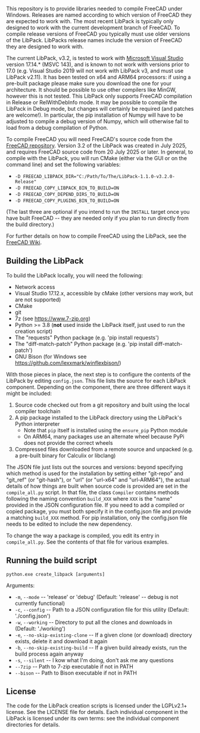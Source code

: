 This repository is to provide libraries needed to compile FreeCAD under Windows. Releases are named according to which version of FreeCAD they are expected to work with. The most recent LibPack is typically only designed to work with the current development branch of FreeCAD. To compile release versions of FreeCAD you typically must use older versions of the LibPack. LibPacks release names include the version of FreeCAD they are designed to work with.

The current LibPack, v3.2, is tested to work with [Microsoft Visual Studio](https://en.wikipedia.org/wiki/Microsoft_Visual_C%2B%2B) version 17.14.* (MSVC 143), and is known to not work with versions prior to 17.0 (e.g. Visual Studio 2019 will not work with LibPack v3, and must use LibPack v2.11). It has been tested on x64 and ARM64 processors: if using a pre-built package please make sure you download the one for your architecture. It should be possible to use other compilers like MinGW, however this is not tested. This LibPack only supports FreeCAD compilation in Release or RelWithDebInfo mode. It may be possible to compile the LibPack in Debug mode, but changes will certainly be required (and patches are welcome!). In particular, the pip installation of Numpy will have to be adjusted to compile a debug version of Numpy, which will otherwise fail to load from a debug compilation of Python.

To compile FreeCAD you will need FreeCAD's source code from the [FreeCAD repository](https://github.com/FreeCAD/FreeCAD).
Version 3.2 of the LibPack was created in July 2025, and requires FreeCAD source code from 20 July 2025 or later. In
general, to compile with the LibPack, you will run CMake (either via the GUI or on the command line) and set the following
variables:
 * `-D FREECAD_LIBPACK_DIR="C:/Path/To/The/LibPack-1.1.0-v3.2.0-Release"`
 * `-D FREECAD_COPY_LIBPACK_BIN_TO_BUILD=ON`
 * `-D FREECAD_COPY_DEPEND_DIRS_TO_BUILD=ON`
 * `-D FREECAD_COPY_PLUGINS_BIN_TO_BUILD=ON`

(The last three are optional if you intend to run the `INSTALL` target once you have built FreeCAD -- they are needed only
if you plan to run directly from the build directory.)

For further details on how to compile FreeCAD using the LibPack, see the [FreeCAD Wiki](https://wiki.freecad.org/Compile_on_Windows).

## Building the LibPack ##

To build the LibPack locally, you will need the following:
 * Network access
 * Visual Studio 17.12.x, accessible by cMake (other versions may work, but are not supported)
 * CMake
 * git
 * 7z (see https://www.7-zip.org)
 * Python >= 3.8 (**not** used inside the LibPack itself, just used to run the creation script)
 * The "requests" Python package (e.g. 'pip install requests')
 * The "diff-match-patch" Python package (e.g. 'pip install diff-match-patch')
 * GNU Bison (for Windows see https://github.com/lexxmark/winflexbison/)

With those pieces in place, the next step is to configure the contents of the LibPack by editing `config.json`. This file
lists the source for each LibPack component. Depending on the component, there are three different ways it might be included:
1) Source code checked out from a git repository and built using the local compiler toolchain
1) A pip package installed to the LibPack directory using the LibPack's Python interpreter
   * Note that `pip` itself is installed using the `ensure_pip` Python module
   * On ARM64, many packages use an alternate wheel because PyPi does not provide the correct wheels
1) Compressed files downloaded from a remote source and unpacked (e.g. a pre-built binary for Calculix or libclang)

The JSON file just lists out the sources and versions: beyond specifying which method is used for the installation by setting
either "git-repo" and "git_ref" (or "git-hash"), or "url" (or "url-x64" and "url-ARM64"), the actual details of how things are built when source
code is provided are set in the `compile_all.py` script. In that file, the class `Compiler` contains methods following the
naming convention `build_XXX` where `XXX` is the "name" provided in the JSON configuration file. If you need to add a compiled
or copied package, you must both specify it in the config.json file and provide a matching `build_XXX` method. For pip
installation, only the config.json file needs to be edited to include the new dependency.

To change the way a package is compiled, you edit its entry in `compile_all.py`. See the contents of that file for various
examples.

## Running the build script ##

```
python.exe create_libpack [arguments]
```
Arguments:
* `-m`, `--mode` -- 'release' or 'debug' (Default: 'release' -- debug is not currently functional)
* `-c`, `--config` -- Path to a JSON configuration file for this utility (Default: './config.json')
* `-w`, `--working` -- Directory to put all the clones and downloads in (Default: './working')
* `-e`, `--no-skip-existing-clone` -- If a given clone (or download) directory exists, delete it and download it again
* `-b`, `--no-skip-existing-build` -- If a given build already exists, run the build process again anyway
* `-s`, `--silent` -- I kow what I'm doing, don't ask me any questions
* `--7zip` -- Path to 7-zip executable if not in PATH
* `--bison` -- Path to Bison executable if not in PATH

## License

The code for the LibPack creation scripts is licensed under the LGPLv2.1+ license. See the LICENSE file for details. Each
individual component in the LibPack is licensed under its own terms: see the individual component directories for details.
